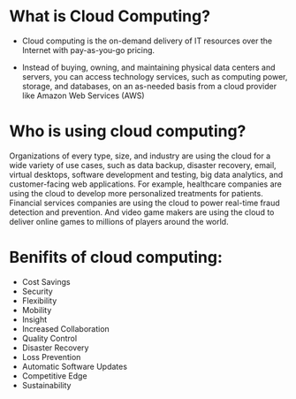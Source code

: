 
# What is Cloud Computing?

-  Cloud computing is the on-demand delivery of IT resources over the Internet with pay-as-you-go pricing. 

-  Instead of buying, owning, and maintaining physical data centers and servers, you can access technology services, such as computing power, storage, and databases, on an as-needed basis from a cloud provider like Amazon Web Services (AWS)


# Who is using cloud computing?
Organizations of every type, size, and industry are using the cloud for a wide variety of use cases, such as data backup, disaster recovery, email, virtual desktops, software development and testing, big data analytics, and customer-facing web applications. For example, healthcare companies are using the cloud to develop more personalized treatments for patients. Financial services companies are using the cloud to power real-time fraud detection and prevention. And video game makers are using the cloud to deliver online games to millions of players around the world.



# Benifits of cloud computing:
- Cost Savings
- Security
- Flexibility
- Mobility
- Insight
- Increased Collaboration
- Quality Control
- Disaster Recovery
- Loss Prevention
- Automatic Software Updates
- Competitive Edge
- Sustainability
